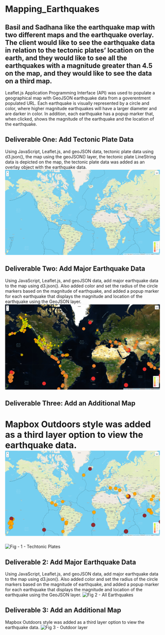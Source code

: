 # Mapping_Earthquakes

## Basil and Sadhana like the earthquake map with two different maps and the earthquake overlay. The client would like to see the earthquake data in relation to the tectonic plates’ location on the earth, and they would like to see all the earthquakes with a magnitude greater than 4.5 on the map, and they would like to see the data on a third map.

Leaflet.js Application Programming Interface (API) was used to populate a geographical map with GeoJSON earthquake data from a goverentment populated URL. Each earthquake is visually represented by a circle and color, where higher magnitude earthquakes will have a larger diameter and are darker in color. In addition, each earthquake has a popup marker that, when clicked, shows the magnitude of the earthquake and the location of the earthquake. 

## Deliverable One: Add Tectonic Plate Data
Using JavaScript, Leaflet.js, and geoJSON data, tectonic plate data using d3.json(), the map using the geoJSON() layer, the tectonic plate LineString data is depicted on the map, the tectonic plate data was added as an overlay object with the earthquake data.
![Fig - 1 - Techtonic Plates](https://github.com/ASCHEET/Mapping_Earthquakes/blob/main/Earthquake_Challenge/tectonic_map.png?raw=true)

## Deliverable Two: Add Major Earthquake Data
Using JavaScript, Leaflet.js, and geoJSON data, add major earthquake data to the map using d3.json(). Also added color and set the radius of the circle markers based on the magnitude of earthquake, and added a popup marker for each earthquake that displays the magnitude and location of the earthquake using the GeoJSON layer.
![Fig 2 - All Earthquakes](https://github.com/ASCHEET/Mapping_Earthquakes/blob/main/Earthquake_Challenge/all_earthquakes_map.png?raw=true)

## Deliverable Three: Add an Additional Map
Mapbox Outdoors style was added as a third layer option to view the earthquake data.
![Fig 3 - Outdoor layer](https://github.com/ASCHEET/Mapping_Earthquakes/blob/main/Earthquake_Challenge/4.5_earthquakes_map_w_outdoors_overlay.png?raw=true)
=======
![Fig - 1 - Techtonic Plates]()

## Deliverable 2: Add Major Earthquake Data
Using JavaScript, Leaflet.js, and geoJSON data, add major earthquake data to the map using d3.json(). Also added color and set the radius of the circle markers based on the magnitude of earthquake, and added a popup marker for each earthquake that displays the magnitude and location of the earthquake using the GeoJSON layer.
![Fig 2 - All Earthquakes]()

## Deliverable 3: Add an Additional Map
Mapbox Outdoors style was added as a third layer option to view the earthquake data.
![Fig 3 - Outdoor layer]()












